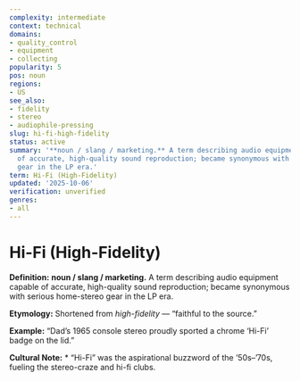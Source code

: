```yaml
---
complexity: intermediate
context: technical
domains:
- quality_control
- equipment
- collecting
popularity: 5
pos: noun
regions:
- US
see_also:
- fidelity
- stereo
- audiophile-pressing
slug: hi-fi-high-fidelity
status: active
summary: '**noun / slang / marketing.** A term describing audio equipment capable
  of accurate, high-quality sound reproduction; became synonymous with serious home-stereo
  gear in the LP era.'
term: Hi-Fi (High-Fidelity)
updated: '2025-10-06'
verification: unverified
genres:
- all
---
```


# Hi-Fi (High-Fidelity)

**Definition:** **noun / slang / marketing.** A term describing audio equipment capable of accurate, high-quality sound reproduction; became synonymous with serious home-stereo gear in the LP era.

**Etymology:** Shortened from *high-fidelity* — “faithful to the source.”

**Example:** “Dad’s 1965 console stereo proudly sported a chrome ‘Hi-Fi’ badge on the lid.”

**Cultural Note:** * “Hi-Fi” was the aspirational buzzword of the ’50s–’70s, fueling the stereo-craze and hi-fi clubs.

